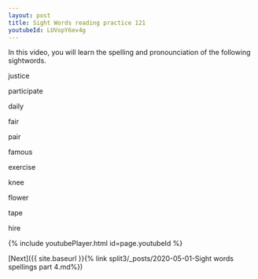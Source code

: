 ```yaml
---
layout: post
title: Sight Words reading practice 121
youtubeId: LUVopY6ev4g
---
```

 
 
In this video, you will learn the spelling and pronounciation of the following sightwords.

justice

participate

daily

fair

pair

famous

exercise

knee

flower

tape

hire


 
 
{% include youtubePlayer.html id=page.youtubeId %}
 
 

[Next]({{ site.baseurl }}{% link  split3/_posts/2020-05-01-Sight words spellings part 4.md%})
 

